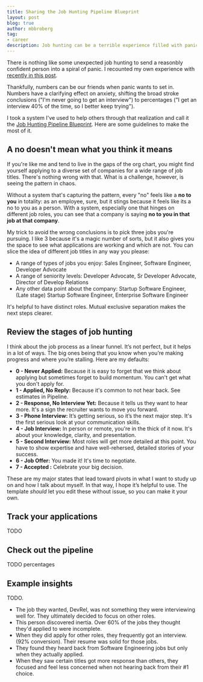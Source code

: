 ```yaml
---
title: Sharing the Job Hunting Pipeline Blueprint
layout: post
blog: true
author: mbbroberg
tag:
- career
description: Job hunting can be a terrible experience filled with panic. Use data to calm your nerves.
---
```


There is nothing like some unexpected job hunting to send a reasonbly confident person into a spiral of panic. I recounted my own experience with [recently in this post](2020-05-03-nonlinear-job-hunting.md). 

Thankfully, numbers can be our friends when panic wants to set in. Numbers have a clarifying effect on anxiety, shifting the broad stroke conclusions ("I'm never going to get an interview") to percentages ("I get an interview 40% of the time, so I better keep trying"). 

I took a system I've used to help others through that realization and call it the [Job Hunting Pipeline Blueprint](https://bit.ly/JobPipelineBrueprint). Here are some guidelines to make the most of it. 

## A no doesn't mean what you think it means

If you're like me and tend to live in the gaps of the org chart, you might find yourself applying to a diverse set of companies for a wide range of job titles. There's nothing wrong with that. What is a challenge, however, is seeing the pattern in chaos. 

Without a system that's capturing the pattern, every "no" feels like a **no to you** in totality: as an employee, sure, but it stings because it feels like its a no to you as a person. With a system, especially one that hinges on different job roles, you can see that a company is saying **no to you in that job at that company**. 

My trick to avoid the wrong conclusions is to pick three jobs you're pursuing. I like 3 because it's a magic number of sorts, but it also gives you the space to see what applications are working and which are not. You can slice the idea of different job titles in any way you please:

- A range of types of jobs you enjoy: Sales Engineer, Software Engineer, Developer Advocate
- A range of seniority levels: Developer Advocate, Sr Developer Advocate, Director of Develop Relations
- Any other data point about the company: Startup Software Engineer,  (Late stage) Startup Software Engineer, Enterprise Software Engineer

It's helpful to have distinct roles. Mutual exclusive separation makes the next steps clearer.


## Review the stages of job hunting


I think about the job process as a linear funnel. It’s not perfect, but it helps in a lot of ways. The big ones being that you know when you’re making progress and where you’re stalling. Here are my defaults:

- **0 - Never Applied:**	Because it is easy to forget that we think about applying but sometimes forget to build momentum. You can't get what you don't apply for.
- **1 - Applied, No Reply:** Because it's common to not hear back. See estimates in Pipeline.
- **2 - Response, No Interview Yet:**	Because it tells us they want to hear more. It's a sign the recruiter wants to move you forward.
- **3 - Phone Interview:**	It’s getting serious, so it’s the next major step. It's the first serious look at your communication skills. 
- **4 - Job Interview:**	In person or remote, you're in the thick of it now. It's about your knowledge, clarity, and presentation.
- **5 - Second Interview:**	Most roles will get more detailed at this point. You have to show expertise and have well-rehersed, detailed stories of your success.
- **6 - Job Offer:**	You made it! It's time to negotiate.
- **7 - Accepted	:** Celebrate your big decision.

These are my major states that lead toward pivots in what I want to study up on and how I talk about myself. In that way, I hope it’s helpful to use. The template _should_ let you edit these without issue, so you can make it your own. 

## Track your applications 

TODO 

## Check out the pipeline 

TODO percentages 

## Example insights

TODO.

- The job they wanted, DevRel, was not something they were interviewing well for. They ultimately decided to focus on other roles. 
- This person discovered inertia. Over 60% of the jobs they thought they'd applied to were incomplete. 
- When they did apply for other roles, they frequently got an interview. (92% conversion). Their resume was solid for those jobs.
- They found they heard back from Software Engineering jobs but only when they actually applied.
- When they saw certain titles got more response than others, they focused and feel less concerned when not hearing back from their #1 choice.